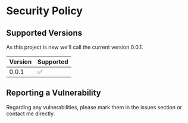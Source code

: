 # Security Policy

## Supported Versions

As this project is new we'll call the current version 0.0.1.

| Version | Supported          |
| ------- | ------------------ |
| 0.0.1   | :white_check_mark: |

## Reporting a Vulnerability

Regarding any vulnerabilities, please mark them in the issues section or contact me directly.
